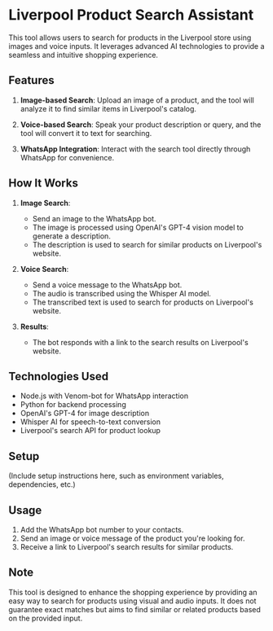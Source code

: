 # Liverpool Product Search Assistant

This tool allows users to search for products in the Liverpool store using images and voice inputs. It leverages advanced AI technologies to provide a seamless and intuitive shopping experience.

## Features

1. **Image-based Search**: Upload an image of a product, and the tool will analyze it to find similar items in Liverpool's catalog.

2. **Voice-based Search**: Speak your product description or query, and the tool will convert it to text for searching.

3. **WhatsApp Integration**: Interact with the search tool directly through WhatsApp for convenience.

## How It Works

1. **Image Search**:
   - Send an image to the WhatsApp bot.
   - The image is processed using OpenAI's GPT-4 vision model to generate a description.
   - The description is used to search for similar products on Liverpool's website.

2. **Voice Search**:
   - Send a voice message to the WhatsApp bot.
   - The audio is transcribed using the Whisper AI model.
   - The transcribed text is used to search for products on Liverpool's website.

3. **Results**:
   - The bot responds with a link to the search results on Liverpool's website.

## Technologies Used

- Node.js with Venom-bot for WhatsApp interaction
- Python for backend processing
- OpenAI's GPT-4 for image description
- Whisper AI for speech-to-text conversion
- Liverpool's search API for product lookup

## Setup

(Include setup instructions here, such as environment variables, dependencies, etc.)

## Usage

1. Add the WhatsApp bot number to your contacts.
2. Send an image or voice message of the product you're looking for.
3. Receive a link to Liverpool's search results for similar products.

## Note

This tool is designed to enhance the shopping experience by providing an easy way to search for products using visual and audio inputs. It does not guarantee exact matches but aims to find similar or related products based on the provided input.
